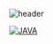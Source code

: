 ![header](https://capsule-render.vercel.app/api?type=waving&color=auto&height=300&section=header&text=capsule%20render&fontSize=90)





[![JAVA](https://img.shields.io/badge/Java--F7DF1E?style=flat-square&logo=Javat&logoColor=#007396)](https://github.com/j2seon/Java)

